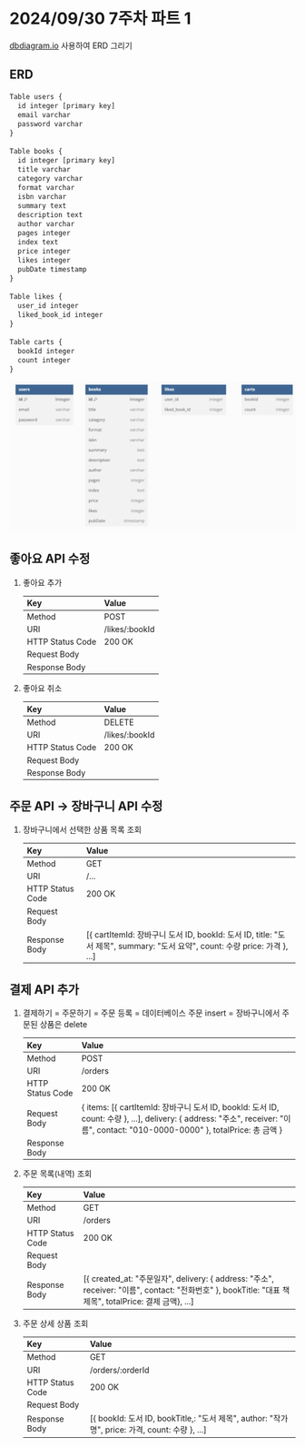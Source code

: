 # 2024/09/30 7주차 파트 1

[dbdiagram.io](https://dbdiagram.io) 사용하여 ERD 그리기

## ERD

```text
Table users {
  id integer [primary key]
  email varchar
  password varchar
}

Table books {
  id integer [primary key]
  title varchar
  category varchar
  format varchar
  isbn varchar
  summary text
  description text
  author varchar
  pages integer
  index text
  price integer
  likes integer
  pubDate timestamp
}

Table likes {
  user_id integer
  liked_book_id integer
}

Table carts {
  bookId integer
  count integer
}
```

![ERD 결과](image.png)

## 좋아요 API 수정

1. 좋아요 추가

    |Key|Value|
    |---|---|
    |Method|POST|
    |URI|/likes/:bookId|
    |HTTP Status Code|200 OK|
    |Request Body||
    |Response Body||

1. 좋아요 취소

    |Key|Value|
    |---|---|
    |Method|DELETE|
    |URI|/likes/:bookId|
    |HTTP Status Code|200 OK|
    |Request Body||
    |Response Body||

## 주문 API -> 장바구니 API 수정

1. 장바구니에서 선택한 상품 목록 조회

    |Key|Value|
    |---|---|
    |Method|GET|
    |URI|/...|
    |HTTP Status Code|200 OK|
    |Request Body||
    |Response Body|[{ cartItemId: 장바구니 도서 ID, bookId: 도서 ID, title: "도서 제목", summary: "도서 요약", count: 수량 price: 가격 }, ...]|

## 결제 API 추가

1. 결제하기 = 주문하기 = 주문 등록 = 데이터베이스 주문 insert = 장바구니에서 주문된 상품은 delete

    |Key|Value|
    |---|---|
    |Method|POST|
    |URI|/orders|
    |HTTP Status Code|200 OK|
    |Request Body|{ items: [{ cartItemId: 장바구니 도서 ID, bookId: 도서 ID, count: 수량 }, ...], delivery: { address: "주소", receiver: "이름", contact: "010-0000-0000" }, totalPrice: 총 금액 }|
    |Response Body||

1. 주문 목록(내역) 조회

    |Key|Value|
    |---|---|
    |Method|GET|
    |URI|/orders|
    |HTTP Status Code|200 OK|
    |Request Body||
    |Response Body|[{ created_at: "주문일자", delivery: { address: "주소", receiver: "이름", contact: "전화번호" }, bookTitle: "대표 책 제목", totalPrice: 결제 금액}, ...]|

1. 주문 상세 상품 조회

    |Key|Value|
    |---|---|
    |Method|GET|
    |URI|/orders/:orderId|
    |HTTP Status Code|200 OK|
    |Request Body||
    |Response Body|[{ bookId: 도서 ID, bookTitle,: "도서 제목", author: "작가명", price: 가격, count: 수량 }, ...]|
